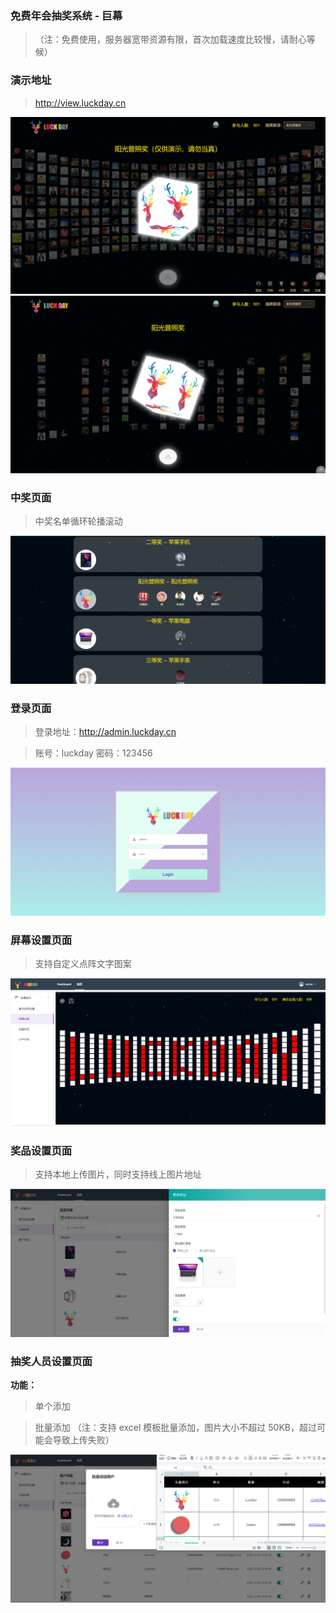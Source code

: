 ### 免费年会抽奖系统 - 巨幕

> （注：免费使用，服务器宽带资源有限，首次加载速度比较慢，请耐心等候）

### 演示地址

> http://view.luckday.cn

![1673678056872](_media/1673711251100.jpg)
![1674297002312](_media/1674297002312.jpg)

### 中奖页面

> 中奖名单循环轮播滚动

![](_media/1673678474037.jpg)

### 登录页面

> 登录地址：http://admin.luckday.cn

> 账号：luckday 密码：123456

![1673685343905](_media\1673685343905.jpg)

### 屏幕设置页面

> 支持自定义点阵文字图案

![1674297160292](_media\1674297160292.jpg)

### 奖品设置页面

> 支持本地上传图片，同时支持线上图片地址

![1673679451999](_media\1673679451999.jpg)

### 抽奖人员设置页面

**功能：**

> 单个添加

> 批量添加 （注：支持 excel 模板批量添加，图片大小不超过 50KB，超过可能会导致上传失败）

![1673679619323](_media/1673708182045.jpg)
